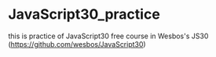 # JavaScript30_practice
this is practice of JavaScript30 free course in Wesbos's JS30 (https://github.com/wesbos/JavaScript30)
